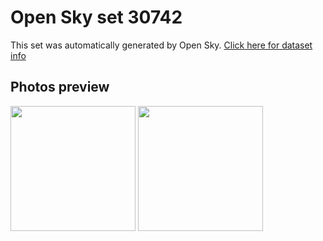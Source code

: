 # Open Sky set 30742
This set was automatically generated by Open Sky.
[Click here for dataset info](https://github.com/lewisevans2007/opensky/blob/master/dataset/30742/info.json)
## Photos preview
<img src="https://raw.githubusercontent.com/lewisevans2007/opensky/master/dataset/30742/photos.gif" width="200px"/>
<img src="https://raw.githubusercontent.com/lewisevans2007/opensky/master/dataset/30742/photos_bw.gif" width="200px"/>
